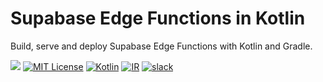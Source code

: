# Supabase Edge Functions in Kotlin

Build, serve and deploy Supabase Edge Functions with Kotlin and Gradle.

![](https://img.shields.io/badge/-experimental-orange)
[![MIT License](https://img.shields.io/badge/License-MIT-green.svg)](https://choosealicense.com/licenses/mit/)
[![Kotlin](https://img.shields.io/badge/kotlin-2.0.0-blue.svg?logo=kotlin)](http://kotlinlang.org)
[![IR](https://img.shields.io/badge/Kotlin%2FJS-IR_only-yellow)](https://kotl.in/jsirsupported)
[![slack](https://img.shields.io/badge/slack-%23supabase--kt-purple.svg?logo=slack)](https://kotlinlang.slack.com/archives/C06QXPC7064)